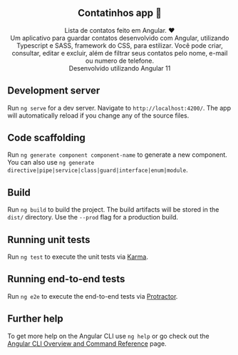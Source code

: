 <h2 align="center">Contatinhos app 📖</h2>
   
<p align="center">   
   Lista de contatos feito em Angular. ❤️<br>
   Um aplicativo para guardar contatos desenvolvido com Angular, utilizando Typescript e SASS, framework do CSS, para estilizar. Você pode criar, consultar, editar e excluir, além de filtrar seus contatos pelo nome, e-mail ou numero de telefone.<br>
   Desenvolvido utilizando Angular 11
</p>

## Development server

Run `ng serve` for a dev server. Navigate to `http://localhost:4200/`. The app will automatically reload if you change any of the source files.

## Code scaffolding

Run `ng generate component component-name` to generate a new component. You can also use `ng generate directive|pipe|service|class|guard|interface|enum|module`.

## Build

Run `ng build` to build the project. The build artifacts will be stored in the `dist/` directory. Use the `--prod` flag for a production build.

## Running unit tests

Run `ng test` to execute the unit tests via [Karma](https://karma-runner.github.io).

## Running end-to-end tests

Run `ng e2e` to execute the end-to-end tests via [Protractor](http://www.protractortest.org/).

## Further help

To get more help on the Angular CLI use `ng help` or go check out the [Angular CLI Overview and Command Reference](https://angular.io/cli) page.
